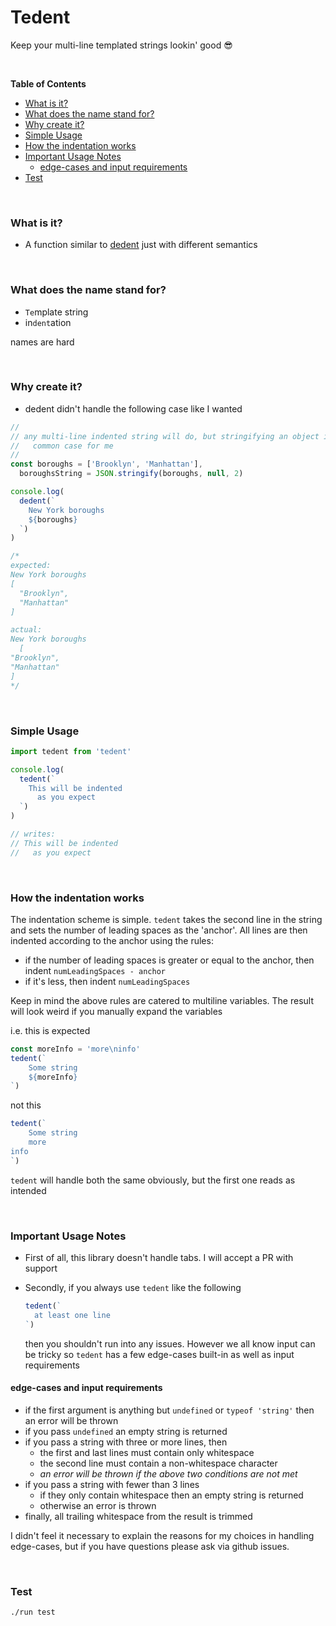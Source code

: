 # Tedent

Keep your multi-line templated strings lookin' good :sunglasses:

<br>

<!-- START doctoc generated TOC please keep comment here to allow auto update -->
<!-- DON'T EDIT THIS SECTION, INSTEAD RE-RUN doctoc TO UPDATE -->

**Table of Contents**

- [What is it?](#what-is-it)
- [What does the name stand for?](#what-does-the-name-stand-for)
- [Why create it?](#why-create-it)
- [Simple Usage](#simple-usage)
- [How the indentation works](#how-the-indentation-works)
- [Important Usage Notes](#important-usage-notes)
  - [edge-cases and input requirements](#edge-cases-and-input-requirements)
- [Test](#test)

<!-- END doctoc generated TOC please keep comment here to allow auto update -->

<br>

### What is it?

- A function similar to [dedent](https://github.com/dmnd/dedent) just with
  different semantics

<br>

### What does the name stand for?

- `Te`mplate string
- in`dent`ation

names are hard

<br>

### Why create it?

- dedent didn't handle the following case like I wanted

```js
//
// any multi-line indented string will do, but stringifying an object is the
//   common case for me
//
const boroughs = ['Brooklyn', 'Manhattan'],
  boroughsString = JSON.stringify(boroughs, null, 2)

console.log(
  dedent(`
    New York boroughs
    ${boroughs}
  `)
)

/*
expected:
New York boroughs
[
  "Brooklyn",
  "Manhattan"
]

actual:
New York boroughs
  [
"Brooklyn",
"Manhattan"
]
*/
```

<br>

### Simple Usage

```js
import tedent from 'tedent'

console.log(
  tedent(`
    This will be indented
      as you expect
  `)
)

// writes:
// This will be indented
//   as you expect
```

<br>

### How the indentation works

The indentation scheme is simple. `tedent` takes the second line in the string
and sets the number of leading spaces as the 'anchor'. All lines are then
indented according to the anchor using the rules:

- if the number of leading spaces is greater or equal to the anchor, then
  indent `numLeadingSpaces - anchor`
- if it's less, then indent `numLeadingSpaces`

Keep in mind the above rules are catered to multiline variables. The result will
look weird if you manually expand the variables

i.e. this is expected

```js
const moreInfo = 'more\ninfo'
tedent(`
    Some string
    ${moreInfo}
`)
```

not this

```js
tedent(`
    Some string
    more
info
`)
```

`tedent` will handle both the same obviously, but the first one reads
as intended

<br>

### Important Usage Notes

- First of all, this library doesn't handle tabs. I will accept a PR
  with support

- Secondly, if you always use `tedent` like the following

  ```js
  tedent(`
    at least one line
  `)
  ```

  then you shouldn't run into any issues. However we all know input can be
  tricky so `tedent` has a few edge-cases built-in as well as input requirements

#### edge-cases and input requirements

- if the first argument is anything but `undefined` or `typeof 'string'` then an error will be thrown
- if you pass `undefined` an empty string is returned
- if you pass a string with three or more lines, then
  - the first and last lines must contain only whitespace
  - the second line must contain a non-whitespace character
  - _an error will be thrown if the above two conditions are not met_
- if you pass a string with fewer than 3 lines
  - if they only contain whitespace then an empty string is returned
  - otherwise an error is thrown
- finally, all trailing whitespace from the result is trimmed

I didn't feel it necessary to explain the reasons for my choices in handling
edge-cases, but if you have questions please ask via github issues.

<br>

### Test

`./run test`
